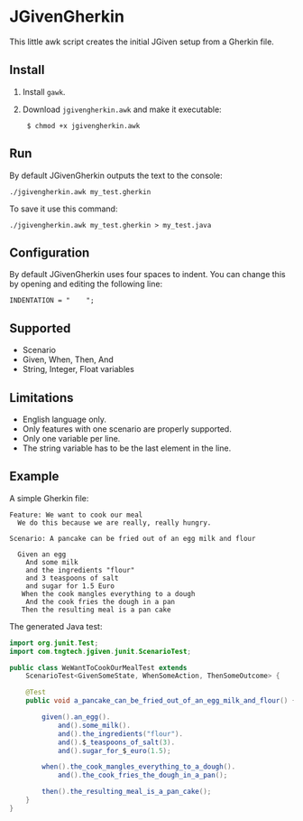 # JGivenGherkin

This little awk script creates the initial JGiven setup from a Gherkin file.

## Install

1. Install `gawk`.

2. Download `jgivengherkin.awk` and make it executable:

        $ chmod +x jgivengherkin.awk

## Run

By default JGivenGherkin outputs the text to the console:

    ./jgivengherkin.awk my_test.gherkin

To save it use this command:

    ./jgivengherkin.awk my_test.gherkin > my_test.java

## Configuration

By default JGivenGherkin uses four spaces to indent. You can change this by opening and editing the following line:

    INDENTATION = "    ";

## Supported

- Scenario
- Given, When, Then, And
- String, Integer, Float variables

## Limitations

- English language only.
- Only features with one scenario are properly supported.
- Only one variable per line.
- The string variable has to be the last element in the line.

## Example

A simple Gherkin file:

```gherkin
Feature: We want to cook our meal
  We do this because we are really, really hungry.

Scenario: A pancake can be fried out of an egg milk and flour

  Given an egg
    And some milk
    and the ingredients "flour"
    and 3 teaspoons of salt
    and sugar for 1.5 Euro
   When the cook mangles everything to a dough
    And the cook fries the dough in a pan
   Then the resulting meal is a pan cake
```

The generated Java test:

```java
import org.junit.Test;
import com.tngtech.jgiven.junit.ScenarioTest;

public class WeWantToCookOurMealTest extends
    ScenarioTest<GivenSomeState, WhenSomeAction, ThenSomeOutcome> {

    @Test
    public void a_pancake_can_be_fried_out_of_an_egg_milk_and_flour() {

        given().an_egg().
            and().some_milk().
            and().the_ingredients("flour").
            and().$_teaspoons_of_salt(3).
            and().sugar_for_$_euro(1.5);

        when().the_cook_mangles_everything_to_a_dough().
            and().the_cook_fries_the_dough_in_a_pan();

        then().the_resulting_meal_is_a_pan_cake();
    }
}
```
